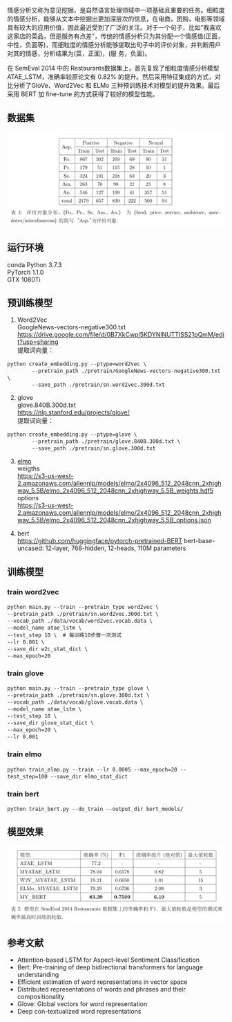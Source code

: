 
情感分析又称为意见挖掘，是自然语言处理领域中一项基础且重要的任务。细粒度的情感分析，能够从文本中挖掘出更加深层次的信息，在电商，团购，电影等领域具有较大的应用价值，因此最近受到了广泛的关注。对于一个句子，比如”我喜欢这家店的菜品，但是服务有点差”，传统的情感分析只为其分配一个情感值(正面，中性，负面等)，而细粒度的情感分析能够提取出句子中的评价对象，并判断用户对其的情感，分析结果为(菜，正面)，(服 务，负面)。      

在 SemEval 2014 中的 Restaurants数据集上，首先复现了细粒度情感分析模型 ATAE_LSTM，准确率较原论文有 0.82% 的提升。然后采用特征集成的方式，对比分析了GloVe、Word2Vec 和 ELMo 三种预训练技术对模型的提升效果。最后采用 BERT 加 fine-tune 的方式获得了较好的模型性能。   

## 数据集
![Restaurants](images/data_stat.png)

## 运行环境
conda Python 3.7.3  
PyTorch 1.1.0  
GTX 1080Ti

## 预训练模型
1. Word2Vec  
GoogleNews-vectors-negative300.txt  
https://drive.google.com/file/d/0B7XkCwpI5KDYNlNUTTlSS21pQmM/edit?usp=sharing  
提取词向量：  
```
python create_embedding.py --ptype=word2vec \
        --pretrain_path ./pretrain/GoogleNews-vectors-negative300.txt \
        --save_path ./pretrain/sn.word2vec.300d.txt
```

2. glove  
glove.840B.300d.txt  
https://nlp.stanford.edu/projects/glove/   
提取词向量： 
```
python create_embedding.py --ptype=glove \
        --pretrain_path ./pretrain/glove.840B.300d.txt \
        --save_path ./pretrain/sn.glove.300d.txt
```

3. [elmo](https://allennlp.org/elmo)  
weigths  
https://s3-us-west-2.amazonaws.com/allennlp/models/elmo/2x4096_512_2048cnn_2xhighway_5.5B/elmo_2x4096_512_2048cnn_2xhighway_5.5B_weights.hdf5   
options    
https://s3-us-west-2.amazonaws.com/allennlp/models/elmo/2x4096_512_2048cnn_2xhighway_5.5B/elmo_2x4096_512_2048cnn_2xhighway_5.5B_options.json  

4. bert  
https://github.com/huggingface/pytorch-pretrained-BERT
bert-base-uncased: 12-layer, 768-hidden, 12-heads, 110M parameters


## 训练模型
### train word2vec   
```
python main.py --train --pretrain_type word2vec \
--pretrain_path ./pretrain/sn.word2vec.300d.txt \
--vocab_path ./data/vocab/word2vec.vocab.data \
--model_name atae_lstm \
--test_step 10 \  # 每训练10步做一次测试
--lr 0.001 \
--save_dir w2c_stat_dict \
--max_epoch=20
```

### train glove   
```
python main.py --train --pretrain_type glove \
--pretrain_path ./pretrain/sn.glove.300d.txt \
--vocab_path ./data/vocab/glove.vocab.data \
--model_name atae_lstm \
--test_step 10 \
--save_dir glove_stat_dict \
--max_epoch=20 \
--lr 0.001
```

### train elmo
```
python train_elmo.py --train --lr 0.0005 --max_epoch=20 --test_step=100 --save_dir elmo_stat_dict
```

### train bert
```
python train_bert.py --do_train --output_dir bert_models/
```

## 模型效果
![模型效果](images/model.png)

## 参考文献
* Attention-based LSTM for Aspect-level Sentiment Classification
* Bert: Pre-training of deep bidirectional transformers for language understanding
* Efficient estimation of word representations in vector space
* Distributed representations of words and phrases and their compositionality
* Glove: Global vectors for word representation
* Deep con-textualized word representations